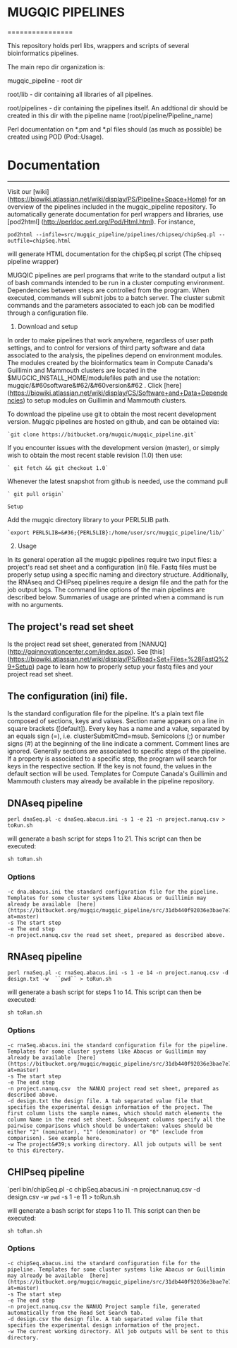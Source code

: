 # MUGQIC PIPELINES
================

This repository holds perl libs, wrappers and scripts of several bioinformatics pipelines.

The main repo dir organization is:

mugqic_pipeline  -  root dir

root/lib       - dir containing all libraries of all pipelines. 

root/pipelines - dir containing the pipelines itself. An addtional dir should be created in this dir with the pipeline name \(root/pipeline/Pipeline_name\)

Perl documentation on *.pm and *.pl files should \(as much as possible\) be created using POD \(Pod::Usage\). 


# Documentation 
-------------

Visit our [wiki] (https://biowiki.atlassian.net/wiki/display/PS/Pipeline+Space+Home) for an overview of the pipelines included in the mugqic_pipeline repository. To automatically generate documentation for perl wrappers and libraries, use [pod2html] (http://perldoc.perl.org/Pod/Html.html). For instance, 

`pod2html --infile=src/mugqic_pipeline/pipelines/chipseq/chipSeq.pl --outfile=chipSeq.html`

will generate HTML documentation for the chipSeq.pl script (The chipseq pipeline wrapper)

MUGQIC pipelines are perl programs that write to the standard output a list of bash commands intended to be run in a cluster computing environment. Dependencies between steps are controlled from the program. When executed, commands will submit jobs to a batch server. The cluster submit commands and the parameters associated to each job can be modified through a configuration file.


1. Download and setup

In order to make pipelines that work anywhere, regardless of user path settings, and to control for versions of third party software and data associated to the analysis, the pipelines depend on environment modules. The modules created by the bioinformatics team in Compute Canada&#39;s Guillimin and Mammouth clusters are located in the &#36;MUGCIC_INSTALL_HOME/modulefiles path and use the notation: mugqic/&#60software&#62/&#60version&#62 . Click [here] (https://biowiki.atlassian.net/wiki/display/CS/Software+and+Data+Dependencies) to setup modules on Guillimin and Mammouth clusters.


To download the pipeline use git to obtain the most recent development version. Mugqic pipelines are hosted on github, and can be obtained via:

    `git clone https://bitbucket.org/mugqic/mugqic_pipeline.git`


If you encounter issues with the development version (master), or simply wish to obtain the most recent stable revision (1.0) then use:

    ` git fetch && git checkout 1.0`

Whenever the latest snapshot from github is needed, use the command pull

    ` git pull origin`

    Setup

Add the mugqic directory library to your PERL5LIB path.

    `export PERL5LIB=&#36;{PERL5LIB}:/home/user/src/mugqic_pipeline/lib/`

2. Usage

In its general operation all the mugqic pipelines require two input files: a project&#39;s read set sheet and a configuration (ini) file. Fastq files must be properly setup using a specific naming and directory structure. Additionally, the RNAseq and CHIPseq pipelines require a design file and the path for the job output logs. The command line options of the main pipelines are described below. Summaries of usage are printed when a command is run with no arguments. 

## The project&#39;s read set sheet 

Is the project read set sheet, generated from [NANUQ] (http://gqinnovationcenter.com/index.aspx). See [this] (https://biowiki.atlassian.net/wiki/display/PS/Read+Set+Files+%28FastQ%29+Setup) page to learn how to properly setup your fastq files and your project read set sheet.


## The configuration (ini) file. 
Is the standard configuration file for the pipeline. It&#39;s a plain text file composed of sections, keys and values. Section name appears on a line in square brackets ([default]). Every key has a name and a value, separated by an equals sign (=), i.e. clusterSubmitCmd=msub. Semicolons (;) or number signs (#) at the beginning of the line indicate a comment. Comment lines are ignored. Generally sections are associated to specific steps of the pipeline. If a property is associated to a specific step, the program will search for keys in the respective section. If the key is not found, the values in the default section will be used. Templates for Compute Canada&#39;s Guillimin and Mammouth clusters may already be available in the pipeline repository.


## DNAseq pipeline

   `perl dnaSeq.pl -c dnaSeq.abacus.ini -s 1 -e 21 -n project.nanuq.csv > toRun.sh `

will generate a bash script for steps 1 to 21. This script can then be executed:

   `sh toRun.sh`

### Options

    -c dna.abacus.ini the standard configuration file for the pipeline. Templates for some cluster systems like Abacus or Guillimin may already be available  [here] (https://bitbucket.org/mugqic/mugqic_pipeline/src/31db440f92036e3bae7e7a9676fdb57c3a9f3112/pipelines/dnaseq/?at=master)
    -s The start step
    -e The end step
    -n project.nanuq.csv the read set sheet, prepared as described above.

## RNAseq pipeline

 `perl rnaSeq.pl -c rnaSeq.abacus.ini -s 1 -e 14 -n project.nanuq.csv -d design.txt -w  ``pwd`` > toRun.sh`

will generate a bash script for steps 1 to 14. This script can then be executed:

 `sh toRun.sh `

### Options

    -c rnaSeq.abacus.ini the standard configuration file for the pipeline. Templates for some cluster systems like Abacus or Guillimin may already be available  [here] (https://bitbucket.org/mugqic/mugqic_pipeline/src/31db440f92036e3bae7e7a9676fdb57c3a9f3112/pipelines/rnaseq/?at=master)
    -s The start step
    -e The end step
    -n project.nanuq.csv  the NANUQ project read set sheet, prepared as described above.
    -d design.txt the design file. A tab separated value file that specifies the experimental design information of the project. The first column lists the sample names, which should match elements the column Name in the read set sheet. Subsequent columns specify all the pairwise comparisons which should be undertaken: values should be either "2" (nominator), "1" (denominator) or "0" (exclude from comparison). See example here. 
    -w The project&#39;s working directory. All job outputs will be sent to this directory.

## CHIPseq pipeline

 `perl bin/chipSeq.pl -c chipSeq.abacus.ini -n project.nanuq.csv -d design.csv -w  ``pwd`` -s 1 -e 11 > toRun.sh

will generate a bash script for steps 1 to 11. This script can then be executed:

 `sh toRun.sh`

### Options

    -c chipSeq.abacus.ini the standard configuration file for the pipeline. Templates for some cluster systems like Abacus or Guillimin may already be available  [here] (https://bitbucket.org/mugqic/mugqic_pipeline/src/31db440f92036e3bae7e7a9676fdb57c3a9f3112/pipelines/chipseq/?at=master)
    -s The start step
    -e The end step
    -n project.nanuq.csv the NANUQ Project sample file, generated automatically from the Read Set Search tab.
    -d design.csv the design file. A tab separated value file that specifies the experimental design information of the project.
    -w The current working directory. All job outputs will be sent to this directory.

